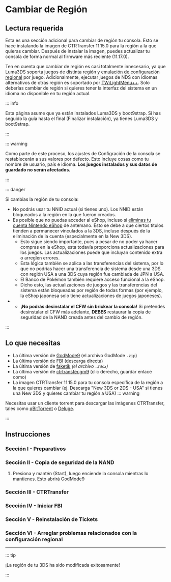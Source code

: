 # Cambiar de Región

## Lectura requerida

Esta es una sección adicional para cambiar de región tu consola. Esto se hace instalando la imagen de CTRTransfer 11.15.0 para la región a la que quieras cambiar. Después de instalar la imagen, puedes actualizar tu consola de forma normal al firmware más reciente (11.17.0).

Ten en cuenta que cambiar de región es casi totalmente innecesario, ya que Luma3DS soporta juegos de distinta región y [emulación de configuración regional](https://github.com/LumaTeam/Luma3DS/wiki/Optional-features) por juego. Adicionalmente, ejecutar juegos de NDS con idiomas alternativos de otras región es soportado por [TWiLightMenu++](https://github.com/DS-Homebrew/TWiLightMenu/releases). Solo deberías cambiar de región si quieres tener la interfaz del sistema en un idioma no disponible en tu región actual.

::: info

Esta página asume que ya están instalados Luma3DS y boot9strap. Si has seguido la guía hasta el final (Finalizar instalación), ya tienes Luma3DS y boot9strap.

:::

::: warning

Como parte de este proceso, los ajustes de Configración de la consola se restablecerán a sus valores por defecto. Esto incluye cosas como tu nombre de usuario, país e idioma. **Los juegos instalados y sus datos de guardado no serán afectados.**

:::

::: danger

Si cambias la región de tu consola:

- No podrás usar tu NNID actual (si tienes uno). Los NNID están bloqueados a la región en la que fueron creados.
- Es posible que no puedas acceder al eShop, incluso si [eliminas tu cuenta Nintendo eShop](https://es-americas-support.nintendo.com/app/answers/detail/a_id/23294/~/c%C3%B3mo-eliminar-una-cuenta-nintendo-eshop) de antemano. Esto se debe a que ciertos títulos tienden a permanecer vinculados a la 3DS, incluso después de la eliminación de la cuenta (especialmente en la New 3DS).
    - Esto sigue siendo importante, pues a pesar de no poder ya hacer compras en la eShop, esta todavía proporciona actualizaciones para los juegos. Las actualizaciones puede que incluyan contenido extra o arreglen errores.
    - Esta lógica también se aplica a las transferencias del sistema, por lo que no podrías hacer una transferencia de sistema desde una 3DS con región USA a una 3DS cuya región fue cambiada de JPN a USA.
    - El Banco de Pokémon también requiere acceso funcional a la eShop.
    - Dicho esto, las actualizaciones de juegos y las transferencias del sistema están bloqueadas por región de todas formas (por ejemplo, la eShop japonesa solo tiene actualizaciones de juegos japoneses).
- - **¡No podrás desinstalar el CFW sin brickear la consola!** Si pretendes desinstalar el CFW más adelante, **DEBES** restaurar la copia de seguridad de la NAND creada antes del cambio de región.

:::

## Lo que necesitas

- La última versión de [GodMode9](https://github.com/d0k3/GodMode9/releases/latest) (el archivo GodMode `.zip`)
- La última versión de [FBI](https://github.com/nh-server/FBI-NH/releases/download/2.6.1/FBI.3dsx) (descarga directa)
- La última versión de [faketik](https://github.com/ihaveamac/faketik/releases/latest) _(el archivo `.3dsx`)_
- La última versión de [ctrtransfer.gm9](https://raw.githubusercontent.com/nh-server/scripts/refs/heads/main/3DS/ctrtransfer.gm9) (clic derecho, guardar enlace como)
- La imagen CTRTransfer 11.15.0 para tu consola específica de la región a la que quieres cambiar (ej. Descarga "New 3DS or 2DS - USA" si tienes una New 3DS y quieres cambiar tu región a USA)
    ::: warning

Necesitas usar un cliente torrent para descargar las imágenes CTRTransfer, tales como [qBitTorrent](https://www.qbittorrent.org/download) o [Deluge](https://deluge-torrent.org/download/).

:::

<!--@include: ./_include/ctrtransfer-images.md -->

## Instrucciones

### Sección I - Preparativos

<!--@include: ./_include/ctrtransfer-prep.md -->

### Sección II - Copia de seguridad de la NAND

1. Presiona y mantén (Start), luego enciende la consola mientras lo mantienes. Esto abrirá GodMode9

<!--@include: ./_include/nand-backup.md -->

### Sección III - CTRTransfer

<!--@include: ./_include/ctrtransfer-main.md -->

### Sección IV - Iniciar FBI

<!--@include: ./_include/launch-hbl-dlp.md -->

### Sección V - Reinstalación de Tickets

<!--@include: ./_include/ctrtransfer-ticket-copy.md -->

### Sección VI - Arreglar problemas relacionados con la configuración regional

<!--@include: ./_include/ctrnand-datayeet.md -->

___

::: tip

¡La región de tu 3DS ha sido modificada exitosamente!

:::
